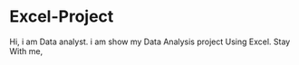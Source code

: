 # Excel-Project
Hi, i am Data analyst. i am show my Data Analysis project Using Excel. Stay With me,

